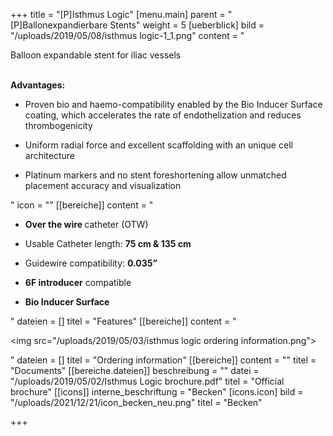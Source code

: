 +++
title = "[P]Isthmus Logic"
[menu.main]
parent = "[P]Ballonexpandierbare Stents"
weight = 5
[ueberblick]
bild = "/uploads/2019/05/08/isthmus logic-1_1.png"
content = "<p>Balloon expandable stent for iliac vessels</p><p><br><strong>Advantages:</strong></p><ul><li><p>Proven bio and haemo-compatibility enabled by the Bio Inducer Surface coating, which accelerates the rate of endothelization and reduces thrombogenicity</p></li><li><p>Uniform radial force and excellent scaffolding with an unique cell architecture</p></li><li><p>Platinum markers and no stent foreshortening allow unmatched placement accuracy and visualization</p></li></ul>"
icon = ""
[[bereiche]]
content = "<ul><li><p><strong>Over the wire </strong>catheter (OTW)</p></li><li><p>Usable Catheter length: <strong>75 cm &amp; 135 cm</strong></p></li><li><p>Guidewire compatibility: <strong>0.035”</strong></p></li><li><p><strong>6F introducer</strong> compatible</p></li><li><p><strong>Bio Inducer Surface</strong></p></li></ul>"
dateien = []
titel = "Features"
[[bereiche]]
content = "<p><img src=\"/uploads/2019/05/03/isthmus logic ordering information.png\"></p>"
dateien = []
titel = "Ordering information"
[[bereiche]]
content = ""
titel = "Documents"
[[bereiche.dateien]]
beschreibung = ""
datei = "/uploads/2019/05/02/Isthmus Logic brochure.pdf"
titel = "Official brochure"
[[icons]]
interne_beschriftung = "Becken"
[icons.icon]
bild = "/uploads/2021/12/21/icon_becken_neu.png"
titel = "Becken"

+++
